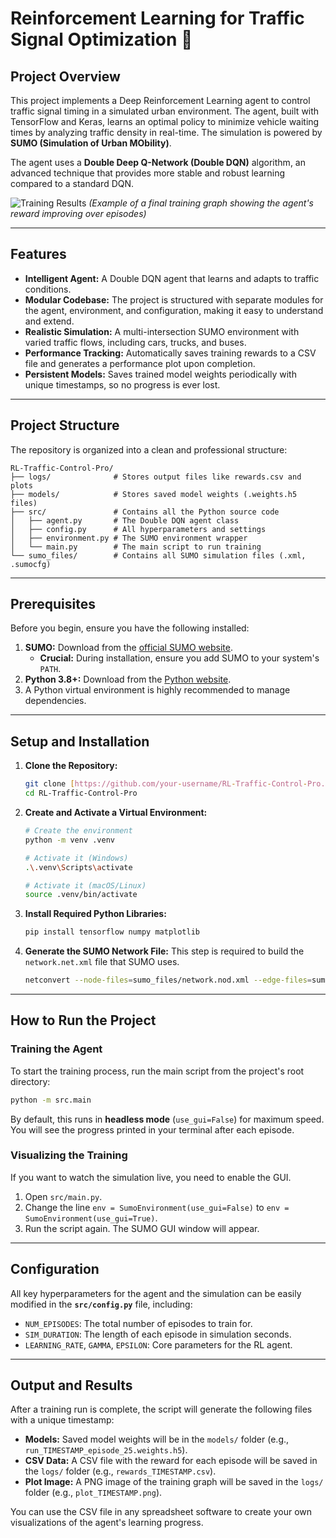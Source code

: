# Reinforcement Learning for Traffic Signal Optimization 🚦

## Project Overview

This project implements a Deep Reinforcement Learning agent to control traffic signal timing in a simulated urban environment. The agent, built with TensorFlow and Keras, learns an optimal policy to minimize vehicle waiting times by analyzing traffic density in real-time. The simulation is powered by **SUMO (Simulation of Urban MObility)**.

The agent uses a **Double Deep Q-Network (Double DQN)** algorithm, an advanced technique that provides more stable and robust learning compared to a standard DQN.

![Training Results](httpseno://i.imgur.com/your-graph-image-url.png)
*(Example of a final training graph showing the agent's reward improving over episodes)*

---

## Features

-   **Intelligent Agent:** A Double DQN agent that learns and adapts to traffic conditions.
-   **Modular Codebase:** The project is structured with separate modules for the agent, environment, and configuration, making it easy to understand and extend.
-   **Realistic Simulation:** A multi-intersection SUMO environment with varied traffic flows, including cars, trucks, and buses.
-   **Performance Tracking:** Automatically saves training rewards to a CSV file and generates a performance plot upon completion.
-   **Persistent Models:** Saves trained model weights periodically with unique timestamps, so no progress is ever lost.

---

## Project Structure

The repository is organized into a clean and professional structure:

```
RL-Traffic-Control-Pro/
├── logs/              # Stores output files like rewards.csv and plots
├── models/            # Stores saved model weights (.weights.h5 files)
├── src/               # Contains all the Python source code
│   ├── agent.py       # The Double DQN agent class
│   ├── config.py      # All hyperparameters and settings
│   ├── environment.py # The SUMO environment wrapper
│   └── main.py        # The main script to run training
└── sumo_files/        # Contains all SUMO simulation files (.xml, .sumocfg)
```

---

## Prerequisites

Before you begin, ensure you have the following installed:

1.  **SUMO:** Download from the [official SUMO website](https://www.eclipse.org/sumo/docs/Downloads.php).
    -   **Crucial:** During installation, ensure you add SUMO to your system's `PATH`.
2.  **Python 3.8+:** Download from the [Python website](https://www.python.org/downloads/).
3.  A Python virtual environment is highly recommended to manage dependencies.

---

## Setup and Installation

1.  **Clone the Repository:**
    ```bash
    git clone [https://github.com/your-username/RL-Traffic-Control-Pro.git](https://github.com/your-username/RL-Traffic-Control-Pro.git)
    cd RL-Traffic-Control-Pro
    ```

2.  **Create and Activate a Virtual Environment:**
    ```bash
    # Create the environment
    python -m venv .venv

    # Activate it (Windows)
    .\.venv\Scripts\activate

    # Activate it (macOS/Linux)
    source .venv/bin/activate
    ```

3.  **Install Required Python Libraries:**
    ```bash
    pip install tensorflow numpy matplotlib
    ```

4.  **Generate the SUMO Network File:**
    This step is required to build the `network.net.xml` file that SUMO uses.
    ```bash
    netconvert --node-files=sumo_files/network.nod.xml --edge-files=sumo_files/network.edg.xml --output-file=sumo_files/network.net.xml
    ```

---

## How to Run the Project

### Training the Agent

To start the training process, run the main script from the project's root directory:

```bash
python -m src.main
```

By default, this runs in **headless mode** (`use_gui=False`) for maximum speed. You will see the progress printed in your terminal after each episode.

### Visualizing the Training

If you want to watch the simulation live, you need to enable the GUI.

1.  Open `src/main.py`.
2.  Change the line `env = SumoEnvironment(use_gui=False)` to `env = SumoEnvironment(use_gui=True)`.
3.  Run the script again. The SUMO GUI window will appear.

---

## Configuration

All key hyperparameters for the agent and the simulation can be easily modified in the **`src/config.py`** file, including:

-   `NUM_EPISODES`: The total number of episodes to train for.
-   `SIM_DURATION`: The length of each episode in simulation seconds.
-   `LEARNING_RATE`, `GAMMA`, `EPSILON`: Core parameters for the RL agent.

---

## Output and Results

After a training run is complete, the script will generate the following files with a unique timestamp:

-   **Models:** Saved model weights will be in the `models/` folder (e.g., `run_TIMESTAMP_episode_25.weights.h5`).
-   **CSV Data:** A CSV file with the reward for each episode will be saved in the `logs/` folder (e.g., `rewards_TIMESTAMP.csv`).
-   **Plot Image:** A PNG image of the training graph will be saved in the `logs/` folder (e.g., `plot_TIMESTAMP.png`).

You can use the CSV file in any spreadsheet software to create your own visualizations of the agent's learning progress.
